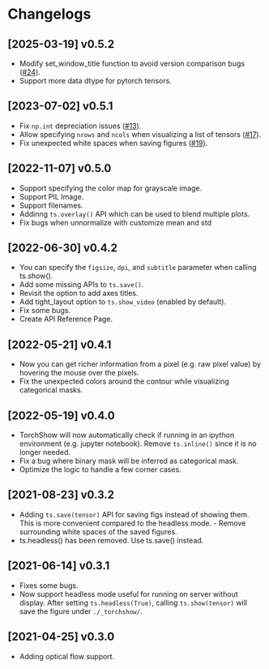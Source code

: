 # Changelogs

## [2025-03-19] v0.5.2
- Modify set_window_title function to avoid version comparison bugs ([#24](https://github.com/xwying/torchshow/issues/24)).
- Support more data dtype for pytorch tensors.

## [2023-07-02] v0.5.1
- Fix `np.int` depreciation issues ([#13](https://github.com/xwying/torchshow/pull/13)).
- Allow specifying `nrows` and `ncols` when visualizing a list of tensors ([#17](https://github.com/xwying/torchshow/pull/17)).
- Fix unexpected white spaces when saving figures ([#19](https://github.com/xwying/torchshow/pull/19)).

## [2022-11-07] v0.5.0
- Support specifying the color map for grayscale image. 
- Support PIL Image.
- Support filenames. 
- Addinng `ts.overlay()` API which can be used to blend multiple plots.
- Fix bugs when unnormalize with customize mean and std

## [2022-06-30] v0.4.2
- You can specify the `figsize`, `dpi`, and `subtitle` parameter when calling ts.show(). 
- Add some missing APIs to `ts.save()`.
- Revisit the option to add axes titles.
- Add tight_layout option to `ts.show_video` (enabled by default).
- Fix some bugs.
- Create API Reference Page.

## [2022-05-21] v0.4.1
- Now you can get richer information from a pixel (e.g. raw pixel value) by hovering the mouse over the pixels.
- Fix the unexpected colors around the contour while visualizing categorical masks.

## [2022-05-19] v0.4.0
- TorchShow will now automatically check if running in an ipython environment (e.g. jupyter notebook). Remove `ts.inline()` since it is no longer needed.
- Fix a bug where binary mask will be inferred as categorical mask.
- Optimize the logic to handle a few corner cases.


## [2021-08-23] v0.3.2 
- Adding `ts.save(tensor)` API for saving figs instead of showing them. This is more convenient compared to the headless mode. - Remove surrounding white spaces of the saved figures. 
- ts.headless() has been removed. Use ts.save() instead.

## [2021-06-14] v0.3.1 
- Fixes some bugs. 
- Now support headless mode useful for running on server without display. After setting `ts.headless(True)`, calling `ts.show(tensor)` will save the figure under `./_torchshow/`.

## [2021-04-25] v0.3.0 
- Adding optical flow support.